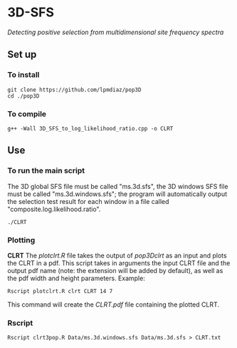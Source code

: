 # 3D-SFS
*Detecting positive selection from multidimensional site frequency spectra*

## Set up

### To install

	git clone https://github.com/lpmdiaz/pop3D
	cd ./pop3D

### To compile

	g++ -Wall 3D_SFS_to_log_likelihood_ratio.cpp -o CLRT


## Use

### To run the main script

The 3D global SFS file must be called "ms.3d.sfs", the 3D windows SFS file must be called "ms.3d.windows.sfs"; the program will automatically output the selection test result for each window in a file called "composite.log.likelihood.ratio".

	./CLRT 

### Plotting

**CLRT**
The *plotclrt.R* file takes the output of *pop3Dclrt* as an input and plots the CLRT in a pdf. This script takes in arguments the input CLRT file and the output pdf name (note: the extension will be added by default), as well as the pdf width and height parameters. Example:

	Rscript plotclrt.R clrt CLRT 14 7

This command will create the *CLRT.pdf* file containing the plotted CLRT.


### Rscript

	Rscript clrt3pop.R Data/ms.3d.windows.sfs Data/ms.3d.sfs > CLRT.txt







